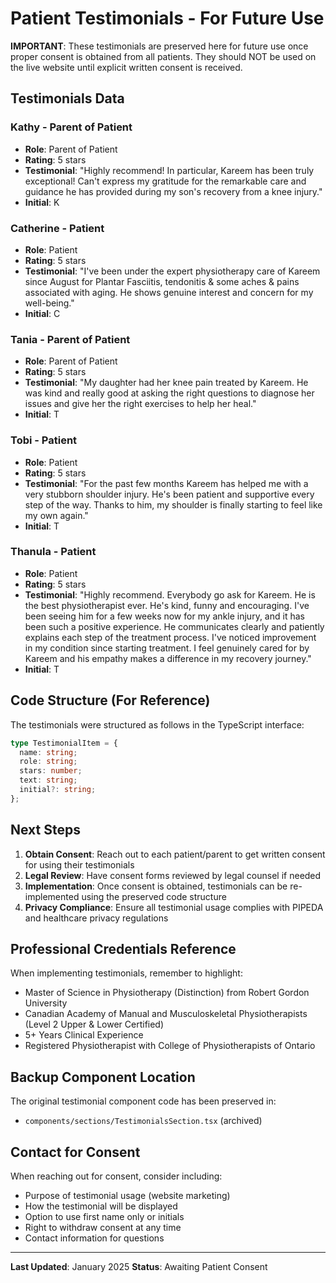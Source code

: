 # Patient Testimonials - For Future Use

**IMPORTANT**: These testimonials are preserved here for future use once proper consent is obtained from all patients. They should NOT be used on the live website until explicit written consent is received.

## Testimonials Data

### Kathy - Parent of Patient
- **Role**: Parent of Patient
- **Rating**: 5 stars
- **Testimonial**: "Highly recommend! In particular, Kareem has been truly exceptional! Can't express my gratitude for the remarkable care and guidance he has provided during my son's recovery from a knee injury."
- **Initial**: K

### Catherine - Patient
- **Role**: Patient
- **Rating**: 5 stars
- **Testimonial**: "I've been under the expert physiotherapy care of Kareem since August for Plantar Fasciitis, tendonitis & some aches & pains associated with aging. He shows genuine interest and concern for my well-being."
- **Initial**: C

### Tania - Parent of Patient
- **Role**: Parent of Patient
- **Rating**: 5 stars
- **Testimonial**: "My daughter had her knee pain treated by Kareem. He was kind and really good at asking the right questions to diagnose her issues and give her the right exercises to help her heal."
- **Initial**: T

### Tobi - Patient
- **Role**: Patient
- **Rating**: 5 stars
- **Testimonial**: "For the past few months Kareem has helped me with a very stubborn shoulder injury. He's been patient and supportive every step of the way. Thanks to him, my shoulder is finally starting to feel like my own again."
- **Initial**: T

### Thanula - Patient
- **Role**: Patient
- **Rating**: 5 stars
- **Testimonial**: "Highly recommend. Everybody go ask for Kareem. He is the best physiotherapist ever. He's kind, funny and encouraging. I've been seeing him for a few weeks now for my ankle injury, and it has been such a positive experience. He communicates clearly and patiently explains each step of the treatment process. I've noticed improvement in my condition since starting treatment. I feel genuinely cared for by Kareem and his empathy makes a difference in my recovery journey."
- **Initial**: T

## Code Structure (For Reference)

The testimonials were structured as follows in the TypeScript interface:

```typescript
type TestimonialItem = {
  name: string;
  role: string;
  stars: number;
  text: string;
  initial?: string;
};
```

## Next Steps

1. **Obtain Consent**: Reach out to each patient/parent to get written consent for using their testimonials
2. **Legal Review**: Have consent forms reviewed by legal counsel if needed
3. **Implementation**: Once consent is obtained, testimonials can be re-implemented using the preserved code structure
4. **Privacy Compliance**: Ensure all testimonial usage complies with PIPEDA and healthcare privacy regulations

## Professional Credentials Reference

When implementing testimonials, remember to highlight:
- Master of Science in Physiotherapy (Distinction) from Robert Gordon University
- Canadian Academy of Manual and Musculoskeletal Physiotherapists (Level 2 Upper & Lower Certified)
- 5+ Years Clinical Experience
- Registered Physiotherapist with College of Physiotherapists of Ontario

## Backup Component Location

The original testimonial component code has been preserved in:
- `components/sections/TestimonialsSection.tsx` (archived)

## Contact for Consent

When reaching out for consent, consider including:
- Purpose of testimonial usage (website marketing)
- How the testimonial will be displayed
- Option to use first name only or initials
- Right to withdraw consent at any time
- Contact information for questions

---

**Last Updated**: January 2025
**Status**: Awaiting Patient Consent 